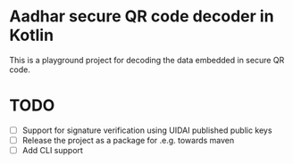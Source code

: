 # Aadhar secure QR code decoder in Kotlin

This is a playground project for decoding the data embedded in secure QR code.

# TODO

- [ ] Support for signature verification using UIDAI published public keys
- [ ] Release the project as a package for .e.g. towards maven
- [ ] Add CLI support